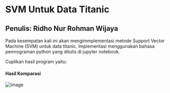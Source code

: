 # SVM Untuk Data Titanic
## Penulis: Ridho Nur Rohman Wijaya
Pada kesempatan kali ini akan mengimmplementasi metode Support Vector Machine (SVM) untuk data titanic. Implementasi menggunakan bahasa pemrograman python yang ditulis di jupyter notebook.

Cuplikan hasil program yaitu:

#### Hasil Komparasi

![image](https://user-images.githubusercontent.com/49511033/142016453-22d74bce-4356-49bc-a288-30313d88709f.png)
